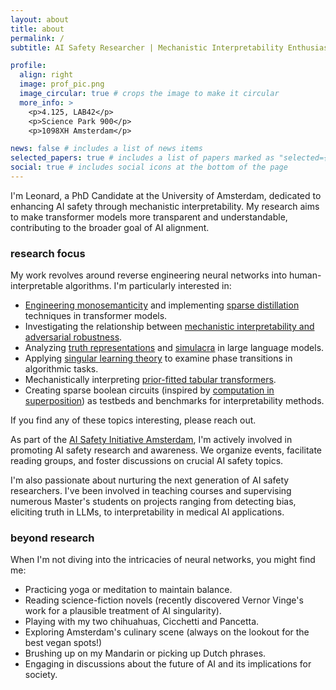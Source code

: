 ```yaml
---
layout: about
title: about
permalink: /
subtitle: AI Safety Researcher | Mechanistic Interpretability Enthusiast | PhD Candidate at the <a href='https://www.uva.nl/en/profile/b/e/l.f.bereska/l.f.bereska.html'>University of Amsterdam</a>.

profile:
  align: right
  image: prof_pic.png
  image_circular: true # crops the image to make it circular
  more_info: >
    <p>4.125, LAB42</p>
    <p>Science Park 900</p>
    <p>1098XH Amsterdam</p>

news: false # includes a list of news items
selected_papers: true # includes a list of papers marked as "selected={true}"
social: true # includes social icons at the bottom of the page
---
```


I'm Leonard, a PhD Candidate at the University of Amsterdam, dedicated to enhancing AI safety through mechanistic interpretability. My research aims to make transformer models more transparent and understandable, contributing to the broader goal of AI alignment.

### research focus

My work revolves around reverse engineering neural networks into human-interpretable algorithms. I'm particularly interested in:

- [Engineering monosemanticity](https://arxiv.org/abs/2211.09169) and implementing [sparse distillation](https://www.lesswrong.com/posts/MXabwqMwo3rkGqEW8/sparse-mlp-distillation) techniques in transformer models.
- Investigating the relationship between [mechanistic interpretability and adversarial robustness](https://leonardbereska.github.io/blog/2024/mechrobustproposal/).
- Analyzing [truth representations](http://arxiv.org/abs/2312.01037) and [simulacra](https://generative.ink/posts/simulators/) in large language models.
- Applying [singular learning theory](https://edmundlth.github.io/posts/overview-of-singular-learning-theory/) to examine phase transitions in algorithmic tasks.
- Mechanistically interpreting [prior-fitted tabular transformers](https://arxiv.org/abs/2207.01848).
- Creating sparse boolean circuits (inspired by [computation in superposition](https://arxiv.org/abs/2408.05451)) as testbeds and benchmarks for interpretability methods.
 
If you find any of these topics interesting, please reach out.

As part of the [AI Safety Initiative Amsterdam](https://aisafetyamsterdam.com/), I'm actively involved in promoting AI safety research and awareness. We organize events, facilitate reading groups, and foster discussions on crucial AI safety topics.

I'm also passionate about nurturing the next generation of AI safety researchers. I've been involved in teaching courses and supervising numerous Master's students on projects ranging from detecting bias, eliciting truth in LLMs, to interpretability in medical AI applications.

### beyond research

When I'm not diving into the intricacies of neural networks, you might find me:

- Practicing yoga or meditation to maintain balance.
- Reading science-fiction novels (recently discovered Vernor Vinge's work for a plausible treatment of AI singularity).
- Playing with my two chihuahuas, Cicchetti and Pancetta. 
- Exploring Amsterdam's culinary scene (always on the lookout for the best vegan spots!)
- Brushing up on my Mandarin or picking up Dutch phrases.
- Engaging in discussions about the future of AI and its implications for society.